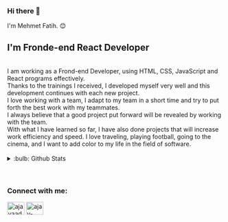 ### Hi there 👋
I'm Mehmet Fatih. :blush:
<br />
## I'm Fronde-end React Developer
<br />
I am working as a Frond-end Developer, using HTML, CSS, JavaScript and React programs effectively.
<br />
Thanks to the trainings I received, I developed myself very well and this development continues with each new project.
<br />
I love working with a team, I adapt to my team in a short time and try to put forth the best work with my teammates.
<br />
I always believe that a good project put forward will be revealed by working with the team.
<br />
With what I have learned so far, I have also done projects that will increase work efficiency and speed.
I love traveling, playing football, going to the cinema, and I want to add color to my life in the field of software.
<br />
<br />
<details>
<summary>:bulb: Github Stats</summary>
<img src= "https://github-readme-stats.vercel.app/api?username=mfaslan63&theme=radical">
</details>
<br>
<br>

<h3 align="left">Connect with me:</h3>
<p align="left">
<a href="https://twitter.com/mfatihaslan63" target="blank"><img align="center" src="https://raw.githubusercontent.com/rahuldkjain/github-profile-readme-generator/master/src/images/icons/Social/twitter.svg" alt="ajayaadhav" height="30" width="40" /></a>
<a href="https://www.linkedin.com/in/mehmet-fatih-aslan-714b87264/" target="blank"><img align="center" src="https://raw.githubusercontent.com/rahuldkjain/github-profile-readme-generator/master/src/images/icons/Social/linked-in-alt.svg" alt="ajay-aadhav-251773170" height="30" width="40" /></a>


</p>
